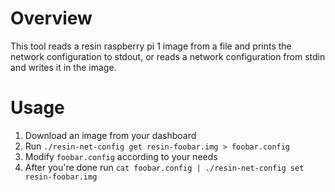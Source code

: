 # Overview

This tool reads a resin raspberry pi 1 image from a file and prints the network configuration to stdout, or reads a network configuration from stdin and writes it in the image.

# Usage

1. Download an image from your dashboard 
2. Run `./resin-net-config get resin-foobar.img > foobar.config`
3. Modify `foobar.config` according to your needs
4. After you're done run `cat foobar.config | ./resin-net-config set resin-foobar.img`
